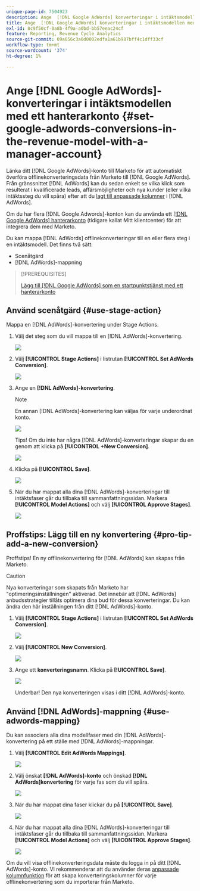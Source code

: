 ```yaml
---
unique-page-id: 7504923
description: Ange  [!DNL Google AdWords] konverteringar i intäktsmodellen med ett Manager-konto - Marketo Docs - produktdokumentation
title: Ange  [!DNL Google AdWords] konverteringar i intäktsmodellen med ett hanterarkonto
exl-id: 8c9f50cf-0a8b-4f9a-a0bd-bb57eeac24cf
feature: Reporting, Revenue Cycle Analytics
source-git-commit: 09a656c3a0d0002edfa1a61b987bff4c1dff33cf
workflow-type: tm+mt
source-wordcount: '374'
ht-degree: 1%

---
```


# Ange [!DNL Google AdWords]-konverteringar i intäktsmodellen med ett hanterarkonto {#set-google-adwords-conversions-in-the-revenue-model-with-a-manager-account}

Länka ditt [!DNL Google AdWords]-konto till Marketo för att automatiskt överföra offlinekonverteringsdata från Marketo till [!DNL Google AdWords]. Från gränssnittet [!DNL AdWords] kan du sedan enkelt se vilka klick som resulterat i kvalificerade leads, affärsmöjligheter och nya kunder (eller vilka intäktssteg du vill spåra) efter att du [lagt till anpassade kolumner](https://support.google.com/adwords/answer/3073556) i [!DNL AdWords].

Om du har flera [!DNL Google Adwords]-konton kan du använda ett [[!DNL Google AdWords] hanterarkonto](https://www.google.com/adwords/manager-accounts/) (tidigare kallat Mitt klientcenter) för att integrera dem med Marketo.

Du kan mappa [!DNL AdWords] offlinekonverteringar till en eller flera steg i en intäktsmodell. Det finns två sätt:

* Scenåtgärd
* [!DNL AdWords]-mappning

>[!PREREQUISITES]
>
>[Lägg till [!DNL Google AdWords] som en startpunktstjänst med ett hanterarkonto](/help/marketo/product-docs/administration/additional-integrations/add-google-adwords-as-a-launchpoint-service-with-a-manager-account.md)

## Använd scenåtgärd {#use-stage-action}

Mappa en [!DNL AdWords]-konvertering under Stage Actions.

1. Välj det steg som du vill mappa till en [!DNL AdWords]-konvertering.

   ![](assets/image2015-2-26-16-3a40-3a2.png)

1. Välj **[!UICONTROL Stage Actions]** i listrutan **[!UICONTROL Set AdWords Conversion]**.

   ![](assets/image2015-2-26-16-3a52-3a24.png)

1. Ange en **[!DNL AdWords]-konvertering**.

   >[!NOTE]
   >
   >En annan [!DNL AdWords]-konvertering kan väljas för varje underordnat konto.

   ![](assets/image2015-3-27-17-3a16-3a37.png)

   Tips! Om du inte har några [!DNL AdWords]-konverteringar skapar du en genom att klicka på **[!UICONTROL +New Conversion]**.

   ![](assets/image2015-3-27-17-3a18-3a58.png)

1. Klicka på **[!UICONTROL Save]**.

   ![](assets/image2015-3-27-17-3a21-3a15.png)

1. När du har mappat alla dina [!DNL AdWords]-konverteringar till intäktsfaser går du tillbaka till sammanfattningssidan. Markera **[!UICONTROL Model Actions]** och välj **[!UICONTROL Approve Stages]**.

   ![](assets/image2015-2-27-12-3a20-3a20.png)

## Proffstips: Lägg till en ny konvertering {#pro-tip-add-a-new-conversion}

Proffstips! En ny offlinekonvertering för [!DNL AdWords] kan skapas från Marketo.

>[!CAUTION]
>
>Nya konverteringar som skapats från Marketo har &quot;optimeringsinställningen&quot; aktiverad. Det innebär att [!DNL AdWords] anbudsstrategier tillåts optimera dina bud för dessa konverteringar. Du kan ändra den här inställningen från ditt [!DNL AdWords]-konto.

1. Välj **[!UICONTROL Stage Actions]** i listrutan **[!UICONTROL Set AdWords Conversion]**.

   ![](assets/image2015-2-26-16-3a52-3a24.png)

1. Välj **[!UICONTROL New Conversion]**.

   ![](assets/image2015-3-27-17-3a23-3a13.png)

1. Ange ett **konverteringsnamn**. Klicka på **[!UICONTROL Save]**.

   ![](assets/image2015-3-27-17-3a24-3a49.png)

   Underbar! Den nya konverteringen visas i ditt [!DNL AdWords]-konto.

## Använd [!DNL AdWords]-mappning {#use-adwords-mapping}

Du kan associera alla dina modellfaser med din [!DNL AdWords]-konvertering på ett ställe med [!DNL AdWords]-mappningar.

1. Välj **[!UICONTROL Edit AdWords Mappings]**.

   ![](assets/image2015-2-26-17-3a3-3a29.png)

1. Välj önskat **[!DNL AdWords]-konto** och önskad **[!DNL AdWords]konvertering** för varje fas som du vill spåra.

   ![](assets/image2015-3-27-17-3a30-3a15.png)

1. När du har mappat dina faser klickar du på **[!UICONTROL Save]**.

   ![](assets/image2015-3-27-17-3a30-3a48.png)

1. När du har mappat alla dina [!DNL AdWords]-konverteringar till intäktsfaser går du tillbaka till sammanfattningssidan. Markera **[!UICONTROL Model Actions]** och välj **[!UICONTROL Approve Stages]**.

   ![](assets/image2015-2-27-12-3a20-3a20.png)

Om du vill visa offlinekonverteringsdata måste du logga in på ditt [!DNL AdWords]-konto. Vi rekommenderar att du använder deras [anpassade kolumnfunktion](https://support.google.com/adwords/answer/3073556) för att skapa konverteringskolumner för varje offlinekonvertering som du importerar från Marketo.
